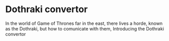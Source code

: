 # Dothraki convertor
 In the world of Game of Thrones far in the east, there lives a horde, known as the Dothraki, but how to comunicate with them, Introducing the Dothraki convertor
